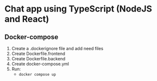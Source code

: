 # Chat app using TypeScript (NodeJS and React)

## Docker-compose

1. Create a .dockerignore file and add need files
2. Create Dockerfile.frontend
3. Create Dockerfile.backend
4. Create docker-compose.yml
5. Run:
   - `docker compose up`
